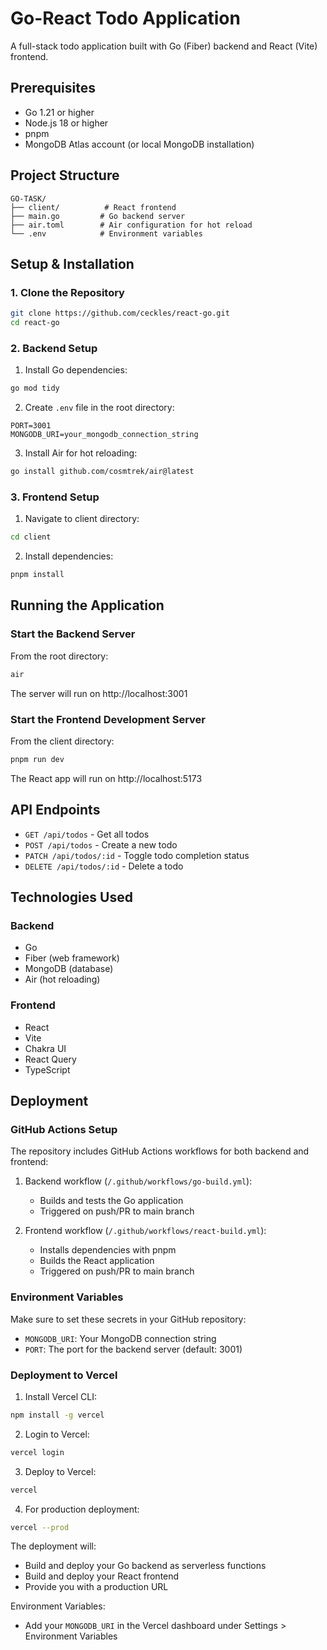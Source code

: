 # Go-React Todo Application

A full-stack todo application built with Go (Fiber) backend and React (Vite) frontend.

## Prerequisites

- Go 1.21 or higher
- Node.js 18 or higher
- pnpm
- MongoDB Atlas account (or local MongoDB installation)

## Project Structure

```
GO-TASK/
├── client/          # React frontend
├── main.go         # Go backend server
├── air.toml        # Air configuration for hot reload
└── .env            # Environment variables
```

## Setup & Installation

### 1. Clone the Repository
```bash
git clone https://github.com/ceckles/react-go.git
cd react-go
```

### 2. Backend Setup

1. Install Go dependencies:
```bash
go mod tidy
```

2. Create `.env` file in the root directory:
```env
PORT=3001
MONGODB_URI=your_mongodb_connection_string
```

3. Install Air for hot reloading:
```bash
go install github.com/cosmtrek/air@latest
```

### 3. Frontend Setup

1. Navigate to client directory:
```bash
cd client
```

2. Install dependencies:
```bash
pnpm install
```

## Running the Application

### Start the Backend Server

From the root directory:
```bash
air
```
The server will run on http://localhost:3001

### Start the Frontend Development Server

From the client directory:
```bash
pnpm run dev
```
The React app will run on http://localhost:5173

## API Endpoints

- `GET /api/todos` - Get all todos
- `POST /api/todos` - Create a new todo
- `PATCH /api/todos/:id` - Toggle todo completion status
- `DELETE /api/todos/:id` - Delete a todo

## Technologies Used

### Backend
- Go
- Fiber (web framework)
- MongoDB (database)
- Air (hot reloading)

### Frontend
- React
- Vite
- Chakra UI
- React Query
- TypeScript

## Deployment

### GitHub Actions Setup

The repository includes GitHub Actions workflows for both backend and frontend:

1. Backend workflow (`/.github/workflows/go-build.yml`):
   - Builds and tests the Go application
   - Triggered on push/PR to main branch

2. Frontend workflow (`/.github/workflows/react-build.yml`):
   - Installs dependencies with pnpm
   - Builds the React application
   - Triggered on push/PR to main branch

### Environment Variables

Make sure to set these secrets in your GitHub repository:
- `MONGODB_URI`: Your MongoDB connection string
- `PORT`: The port for the backend server (default: 3001)

### Deployment to Vercel

1. Install Vercel CLI:
```bash
npm install -g vercel
```

2. Login to Vercel:
```bash
vercel login
```

3. Deploy to Vercel:
```bash
vercel
```

4. For production deployment:
```bash
vercel --prod
```

The deployment will:
- Build and deploy your Go backend as serverless functions
- Build and deploy your React frontend
- Provide you with a production URL

Environment Variables:
- Add your `MONGODB_URI` in the Vercel dashboard under Settings > Environment Variables